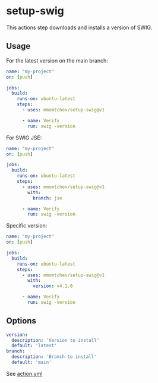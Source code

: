 # setup-swig

This actions step downloads and installs a version of SWIG.

## Usage

For the latest version on the main branch:

```yaml
name: "my-project"
on: [push]

jobs:
  build:
    runs-on: ubuntu-latest
    steps:
      - uses: mmomtchev/setup-swig@v1

      - name: Verify
        run: swig -version
```

For SWIG JSE:

```yaml
name: "my-project"
on: [push]

jobs:
  build:
    runs-on: ubuntu-latest
    steps:
      - uses: mmomtchev/setup-swig@v1
        with:
          branch: jse

      - name: Verify
        run: swig -version
```

Specific version:

```yaml
name: "my-project"
on: [push]

jobs:
  build:
    runs-on: ubuntu-latest
    steps:
      - uses: mmomtchev/setup-swig@v1
        with:
          version: v4.1.0

      - name: Verify
        run: swig -version
```



## Options

```yaml
version:
  description: 'Version to install'
  default: 'latest'
branch:
  description: 'Branch to install'
  default: 'main'
```

See [action.yml](action.yml)
